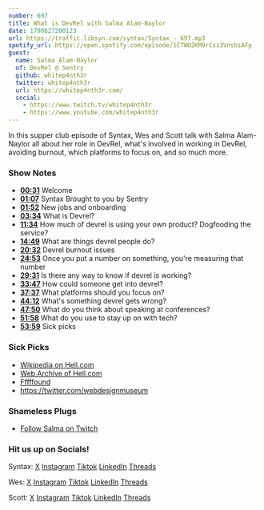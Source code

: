 ```yaml
---
number: 697
title: What is DevRel with Salma Alam-Naylor
date: 1700827200123
url: https://traffic.libsyn.com/syntax/Syntax_-_697.mp3
spotify_url: https://open.spotify.com/episode/1CTWOZKM9rCsz3VnshiAFp
guest:
  name: Salma Alam-Naylor
  of: DevRel @ Sentry
  github: whitep4nth3r
  twitter: whitep4nth3r
  url: https://whitep4nth3r.com/
  social:
    - https://www.twitch.tv/whitep4nth3r
    - https://www.youtube.com/whitep4nth3r
---
```


In this supper club episode of Syntax, Wes and Scott talk with Salma Alam-Naylor all about her role in DevRel, what's involved in working in DevRel, avoiding burnout, which platforms to focus on, and so much more.

### Show Notes

- **[00:31](#t=00:31)** Welcome
- **[01:07](#t=01:07)** Syntax Brought to you by Sentry
- **[01:52](#t=01:52)** New jobs and onboarding
- **[03:34](#t=03:34)** What is Devrel?
- **[11:34](#t=11:34)** How much of devrel is using your own product? Dogfooding the service?
- **[14:49](#t=14:49)** What are things devrel people do?
- **[20:32](#t=20:32)** Devrel burnout issues
- **[24:53](#t=24:53)** Once you put a number on something, you're measuring that number
- **[29:31](#t=29:31)** Is there any way to know if devrel is working?
- **[33:47](#t=33:47)** How could someone get into devrel?
- **[37:37](#t=37:37)** What platforms should you focus on?
- **[44:12](#t=44:12)** What's something devrel gets wrong?
- **[47:50](#t=47:50)** What do you think about speaking at conferences?
- **[51:58](#t=51:58)** What do you use to stay up on with tech?
- **[53:59](#t=53:59)** Sick picks

### Sick Picks

- [Wikipedia on Hell.com](https://en.wikipedia.org/wiki/Hell.com)
- [Web Archive of Hell.com](https://web.archive.org/web/20041215000000*/hell.com)
- [Fffffound](https://en.wikipedia.org/wiki/FFFFOUND)
- https://twitter.com/webdesignmuseum

### Shameless Plugs

- [Follow Salma on Twitch](https://www.twitch.tv/whitep4nth3r)

### Hit us up on Socials!

Syntax: [X](https://twitter.com/syntaxfm) [Instagram](https://www.instagram.com/syntax_fm/) [Tiktok](https://www.tiktok.com/@syntaxfm) [LinkedIn](https://www.linkedin.com/company/96077407/admin/feed/posts/) [Threads](https://www.threads.net/@syntax_fm)

Wes: [X](https://twitter.com/wesbos) [Instagram](https://www.instagram.com/wesbos/) [Tiktok](https://www.tiktok.com/@wesbos) [LinkedIn](https://www.linkedin.com/in/wesbos/) [Threads](https://www.threads.net/@wesbos)

Scott: [X](https://twitter.com/stolinski) [Instagram](https://www.instagram.com/stolinski/) [Tiktok](https://www.tiktok.com/@stolinski) [LinkedIn](https://www.linkedin.com/in/stolinski/) [Threads](https://www.threads.net/@stolinski)
